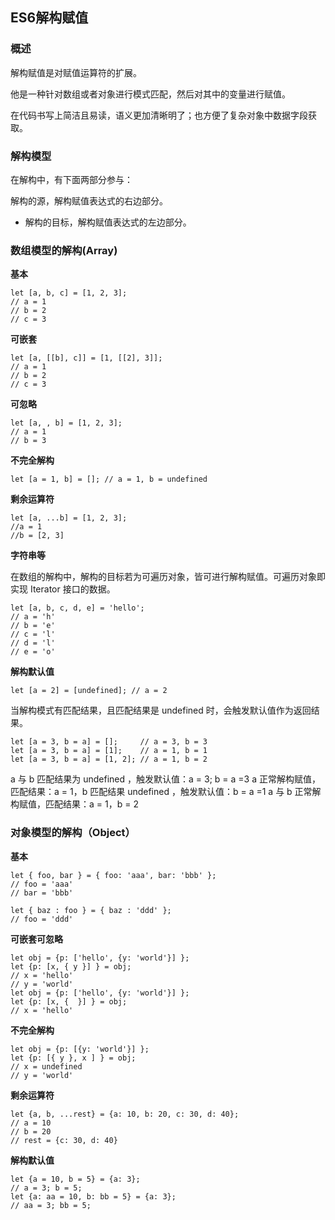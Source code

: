 ﻿## ES6解构赋值

### 概述

解构赋值是对赋值运算符的扩展。

他是一种针对数组或者对象进行模式匹配，然后对其中的变量进行赋值。

在代码书写上简洁且易读，语义更加清晰明了；也方便了复杂对象中数据字段获取。

### 解构模型

在解构中，有下面两部分参与：

解构的源，解构赋值表达式的右边部分。
- 解构的目标，解构赋值表达式的左边部分。

### 数组模型的解构(Array)

**基本**

```
let [a, b, c] = [1, 2, 3];
// a = 1
// b = 2
// c = 3
```

**可嵌套**

```
let [a, [[b], c]] = [1, [[2], 3]];
// a = 1
// b = 2
// c = 3
```

**可忽略**

```
let [a, , b] = [1, 2, 3];
// a = 1
// b = 3
```

**不完全解构**

```
let [a = 1, b] = []; // a = 1, b = undefined
```

**剩余运算符**

```
let [a, ...b] = [1, 2, 3];
//a = 1
//b = [2, 3]
```

**字符串等**

在数组的解构中，解构的目标若为可遍历对象，皆可进行解构赋值。可遍历对象即实现 Iterator 接口的数据。

```
let [a, b, c, d, e] = 'hello';
// a = 'h'
// b = 'e'
// c = 'l'
// d = 'l'
// e = 'o'
```

**解构默认值**

`let [a = 2] = [undefined]; // a = 2`

当解构模式有匹配结果，且匹配结果是 undefined 时，会触发默认值作为返回结果。

```
let [a = 3, b = a] = [];     // a = 3, b = 3
let [a = 3, b = a] = [1];    // a = 1, b = 1
let [a = 3, b = a] = [1, 2]; // a = 1, b = 2
```

a 与 b 匹配结果为 undefined ，触发默认值：a = 3; b = a =3
a 正常解构赋值，匹配结果：a = 1，b 匹配结果 undefined ，触发默认值：b = a =1
a 与 b 正常解构赋值，匹配结果：a = 1，b = 2

### 对象模型的解构（Object）

**基本**

```
let { foo, bar } = { foo: 'aaa', bar: 'bbb' };
// foo = 'aaa'
// bar = 'bbb'
 
let { baz : foo } = { baz : 'ddd' };
// foo = 'ddd'
```

**可嵌套可忽略**

```
let obj = {p: ['hello', {y: 'world'}] };
let {p: [x, { y }] } = obj;
// x = 'hello'
// y = 'world'
let obj = {p: ['hello', {y: 'world'}] };
let {p: [x, {  }] } = obj;
// x = 'hello'
```

**不完全解构**

```
let obj = {p: [{y: 'world'}] };
let {p: [{ y }, x ] } = obj;
// x = undefined
// y = 'world'
```

**剩余运算符**

```
let {a, b, ...rest} = {a: 10, b: 20, c: 30, d: 40};
// a = 10
// b = 20
// rest = {c: 30, d: 40}
```

**解构默认值**

```
let {a = 10, b = 5} = {a: 3};
// a = 3; b = 5;
let {a: aa = 10, b: bb = 5} = {a: 3};
// aa = 3; bb = 5;
```